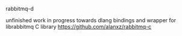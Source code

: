 rabbitmq-d

unfinished work in progress towards dlang bindings and wrapper for librabbitmq C library
https://github.com/alanxz/rabbitmq-c
